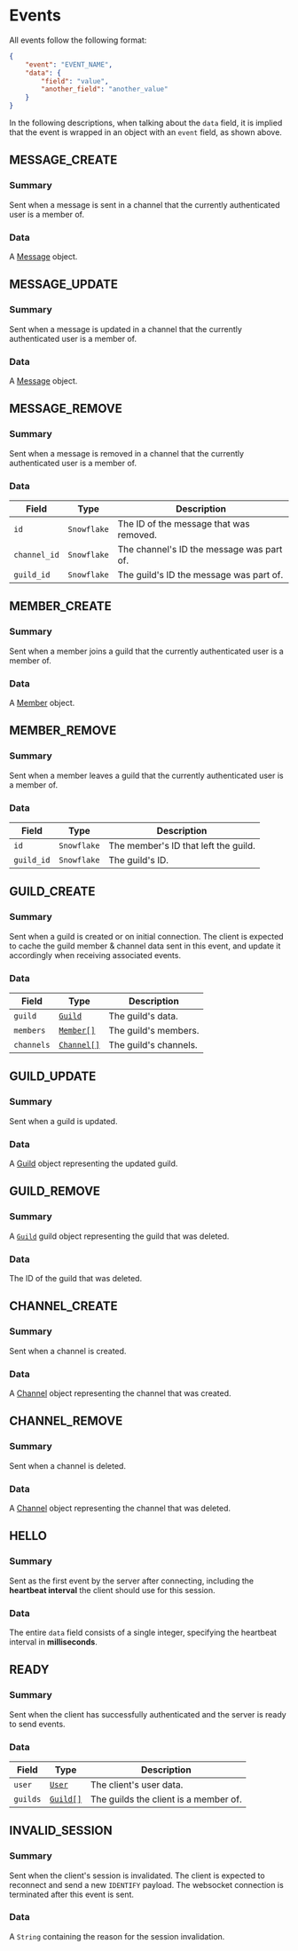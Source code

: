 # Events

All events follow the following format:

```json
{
    "event": "EVENT_NAME",
    "data": {
        "field": "value",
        "another_field": "another_value"
    }
}
```

In the following descriptions, when talking about the `data` field, it is implied that the event is wrapped in an object with an `event` field, as shown above.

## MESSAGE_CREATE

### Summary

Sent when a message is sent in a channel that the currently authenticated user is a member of.

### Data

A [Message](../objects/message.md) object.

## MESSAGE_UPDATE

### Summary

Sent when a message is updated in a channel that the currently authenticated user is a member of.

### Data

A [Message](../objects/message.md) object.

## MESSAGE_REMOVE

### Summary

Sent when a message is removed in a channel that the currently authenticated user is a member of.

### Data

| Field | Type | Description |
| --- | --- | --- |
| `id` | `Snowflake` | The ID of the message that was removed. |
| `channel_id` | `Snowflake` | The channel's ID the message was part of. |
| `guild_id` | `Snowflake` | The guild's ID the message was part of. |

## MEMBER_CREATE

### Summary

Sent when a member joins a guild that the currently authenticated user is a member of.

### Data

A [Member](../objects/member.md) object.

## MEMBER_REMOVE

### Summary

Sent when a member leaves a guild that the currently authenticated user is a member of.

### Data

| Field | Type | Description |
| --- | --- | --- |
| `id` | `Snowflake` | The member's ID that left the guild. |
| `guild_id` | `Snowflake` | The guild's ID. |

## GUILD_CREATE

### Summary

Sent when a guild is created or on initial connection. The client is expected to cache the guild member & channel data sent in this event, and update it accordingly when receiving associated events.

### Data

| Field | Type | Description |
| --- | --- | --- |
| `guild` | [`Guild`](../objects/guild.md) | The guild's data. |
| `members` | [`Member[]`](../objects/member.md) | The guild's members. |
| `channels` | [`Channel[]`](../objects/channel.md) | The guild's channels. |

## GUILD_UPDATE

### Summary

Sent when a guild is updated.

### Data

A [Guild](../objects/guild.md) object representing the updated guild.

## GUILD_REMOVE

### Summary

A [`Guild`](../objects/guild.md) guild object representing the guild that was deleted.

### Data

The ID of the guild that was deleted.

## CHANNEL_CREATE

### Summary

Sent when a channel is created.

### Data

A [Channel](../objects/channel.md) object representing the channel that was created.

## CHANNEL_REMOVE

### Summary

Sent when a channel is deleted.

### Data

A [Channel](../objects/channel.md) object representing the channel that was deleted.

## HELLO

### Summary

Sent as the first event by the server after connecting, including the **heartbeat interval** the client should use for this session.

### Data

The entire `data` field consists of a single integer, specifying the heartbeat interval in **milliseconds**.

## READY

### Summary

Sent when the client has successfully authenticated and the server is ready to send events.

### Data

| Field | Type | Description |
| --- | --- | --- |
| `user` | [`User`](../objects/user.md) | The client's user data. |
| `guilds` | [`Guild[]`](../objects/guild.md) | The guilds the client is a member of. |

## INVALID_SESSION

### Summary

Sent when the client's session is invalidated. The client is expected to reconnect and send a new `IDENTIFY` payload. The websocket connection is terminated after this event is sent.

### Data

A `String` containing the reason for the session invalidation.
